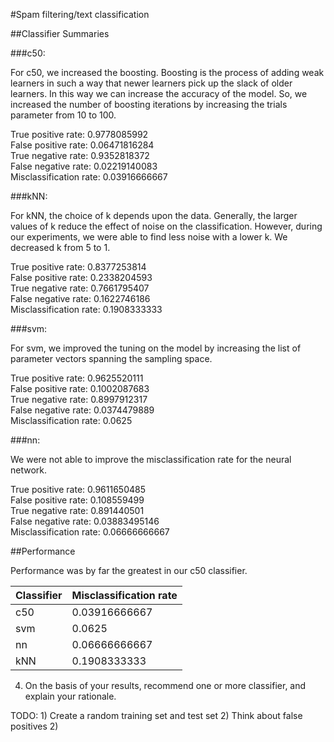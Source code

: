 #Spam filtering/text classification


##Classifier Summaries

###c50:

For c50, we increased the boosting. Boosting is the process of adding weak learners in such a way that newer learners pick up the slack of older learners. In this way we can increase the accuracy of the model. So, we increased the number of boosting iterations by increasing the trials parameter from 10 to 100.

True positive rate:   0.9778085992 <br>
False positive rate:  0.06471816284 <br>
True negative rate:   0.9352818372 <br>
False negative rate:  0.02219140083 <br>
Misclassification rate:  0.03916666667 <br>

###kNN:

For kNN, the choice of k depends upon the data. Generally, the larger values of k reduce the effect of noise on the classification. However, during our experiments, we were able to find less noise with a lower k. We decreased k from 5 to 1.

True positive rate:   0.8377253814 <br>
False positive rate:  0.2338204593 <br>
True negative rate:   0.7661795407 <br>
False negative rate:  0.1622746186 <br>
Misclassification rate:  0.1908333333 <br>

###svm:

For svm, we improved the tuning on the model by increasing the list of parameter vectors spanning the sampling space.

True positive rate:   0.9625520111 <br>
False positive rate:  0.1002087683 <br>
True negative rate:   0.8997912317 <br>
False negative rate:  0.0374479889 <br>
Misclassification rate:  0.0625 <br>

###nn:

We were not able to improve the misclassification rate for the neural network. 

True positive rate:   0.9611650485 <br>
False positive rate:  0.108559499 <br>
True negative rate:   0.891440501 <br>
False negative rate:  0.03883495146 <br>
Misclassification rate:  0.06666666667 <br>

##Performance

Performance was by far the greatest in our c50 classifier.

Classifier  | Misclassification rate
------------- | -------------
c50  | 0.03916666667
svm  | 0.0625 
nn   | 0.06666666667
kNN  | 0.1908333333


4) On the basis of your results, recommend one or more classifier, and explain your rationale.


TODO: 
	1) Create a random training set and test set
		2) Think about false positives
	2)
